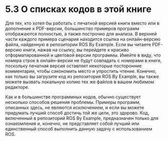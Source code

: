 # 5.3 О списках кодов в этой книге

Для тех, кто хотел бы работать с печатной версией книги вместо или в дополнение к PDF-версии, большинство примеров программ отображаются полностью, а также построчно для анализа. В верхней части каждого примера сценария находится ссылка на онлайн-версию файла, найденную в репозитории ROS By Example. Если вы читаете PDF-версию книги, нажав на ссылку, вы перейдете к красиво отформатированной и цветовой версии программы. Имейте в виду, что номера строк в онлайн-версии не будут совпадать с номерами в книге, поскольку печатная версия оставляет некоторые посторонние комментарии, чтобы сэкономить место и упростить чтение. Конечно, как только вы загрузите код из репозитория ROS By Example, вы также можете вызвать локальную копию тех же файлов в вашем любимом редакторе. 

Как и в большинстве программных кодов, обычно существует несколько способов решения проблемы. Примеры программ, описанных здесь, не являются исключением, и если вы можете придумать лучший способ достичь той же цели, это здорово. Код, включенный в репозиторий ROS By Example, предназначен только для ознакомления и, конечно, не представляет собой лучший или единственный способ выполнить данную задачу с использованием ROS.

